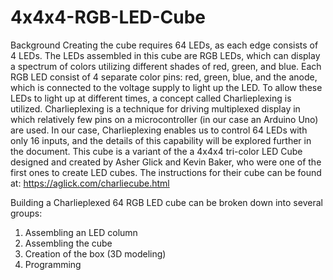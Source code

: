 # 4x4x4-RGB-LED-Cube

Background
	Creating the cube requires 64 LEDs, as each edge consists of 4 LEDs. The LEDs assembled in this cube are RGB LEDs, which can display a spectrum of colors utilizing different shades of red, green, and blue. Each RGB LED consist of 4 separate color pins: red, green, blue, and the anode, which is connected to the voltage supply to light up the LED. 
	To allow these LEDs to light up at different times, a concept called Charlieplexing is utilized. Charlieplexing is a technique for driving multiplexed display in which relatively few pins on a microcontroller (in our case an Arduino Uno) are used. In our case, Charlieplexing enables us to control 64 LEDs with only 16 inputs, and the details of this capability will be explored further in the document.
	This cube is a variant of the a 4x4x4 tri-color LED Cube designed and created by Asher Glick and Kevin Baker, who were one of the first ones to create LED cubes. The instructions for their cube can be found at: https://aglick.com/charliecube.html

Building a Charlieplexed 64 RGB LED cube can be broken down into several groups:
1. Assembling an LED column 
2. Assembling the cube 
3. Creation of the box (3D modeling)
4. Programming
